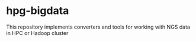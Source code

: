 # hpg-bigdata
This repository implements converters and tools for working with NGS data in HPC or Hadoop cluster
